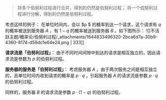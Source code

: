 > 将多个伯努利过程进行合并，得到的仍然是伯努利过程；
> 将一个伯努利过程进行分解，得到的仍然是伯努利过程。

考虑这样的例子：
在单位时间内，会以 $p $  的概率到达一个请求，这个请求有 $q$  的概率被送到服务器 $A$ ，有 $1-q$  的概率被送到服务器 $B$ 。如下图所示：
![[不活跃主题/概率论/伯努利过程/_attachments/1644833496320-2bca6d7a-30b9-4360-8174-d59dc1e64e24.png | 333]]

**请求流是「伯努利过程」**：
由于不同时间间隙中到达的请求是相互独立的，因此请求流是参数为 $p$  的伯努利过程。

**服务器的服务是「伯努利过程」**：
考虑服务器 $A$ ，由于两次服务之间是相互独立的，且单位时间内收到请求的概率是 $p\cdot q$ ，引起服务器 $A$  的请求流是参数 $p\cdot q$  的伯努利过程。

同样的，服务器 $B$  的请求流是参数 $p\cdot (1-q)$  的伯努利过程。
